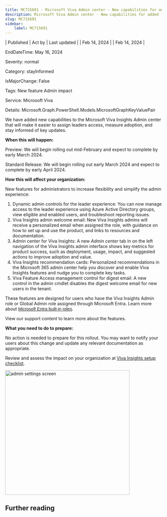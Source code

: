 ```yaml
---
title: MC715691 - Microsoft Viva Admin center - New capabilities for added flexibility and to manage adoption
description: Microsoft Viva Admin center - New capabilities for added flexibility and to manage adoption
slug: MC715691
sidebar:
    label: MC715691
---
```



| Published | Act by | Last updated |
| Feb 14, 2024 |  | Feb 14, 2024 |

EndDateTime: May 16, 2024

Severity: normal

Category: stayInformed

IsMajorChange: False

Tags: New feature Admin impact

Service: Microsoft Viva

Details: Microsoft.Graph.PowerShell.Models.MicrosoftGraphKeyValuePair

<p style="">We have added new capabilities to the Microsoft Viva Insights Admin center that will make it easier to assign leaders access, measure adoption, and stay informed of key updates.</p><p><b>When this will happen:</b></p><p>Preview: We will begin rolling out mid-February and expect to complete by early March 2024.&nbsp;</p><p>Standard Release: We will begin rolling out early March 2024 and expect to complete by early April 2024.&nbsp;</p><p><b>How this will affect your organization:</b><br></p><p>New features for administrators to increase flexibility and simplify the admin experience:</p><ol><li>Dynamic admin controls for the leader experience: You can now manage access to the leader experience using Azure Active Directory groups, view eligible and enabled users, and troubleshoot reporting issues.</li><li>Viva Insights admin welcome email: New Viva Insights admins will receive a personalized email when assigned the role, with guidance on how to set up and use the product, and links to resources and documentation.</li><li>Admin center for Viva Insights: A new <i>Admin center </i>tab in on the left navigation of the Viva Insights admin interface shows key metrics for product success, such as deployment, usage, impact, and suggested actions to improve adoption and value.</li><li>Viva Insights recommendation cards: Personalized recommendations in the Microsoft 365 admin center help you discover and enable Viva Insights features and nudge you to complete key tasks.</li><li>Viva Feature Access management control for digest email: A new control in the admin cmdlet disables the digest welcome email for new users in the tenant.</li></ol><p>These features are designed for users who have the Viva Insights Admin role or Global Admin role assigned through Microsoft Entra. Learn more about <a href="https://learn.microsoft.com/entra/identity/role-based-access-control/permissions-reference" target="_blank" style="font-family: sans-serif; font-weight: 400; background-color: rgb(255, 255, 255);">Microsoft Entra built-in roles</a>.<br></p><p>View our support content to learn more about the features.<br></p><p><b>What you need to do to prepare:</b></p><p>No action is needed to prepare for this rollout. You may want to notify your users about this change and update any relevant documentation as appropriate.</p><p>Review and assess the impact on your organization at <a href="https://learn.microsoft.com/viva/insights/advanced/setup-maint/setup-overview" target="_blank">Viva Insights setup checklist</a>.</p><p><img src="https://img-prod-cms-rt-microsoft-com.akamaized.net/cms/api/am/imageFileData/RW1hqsV?ver=98ee" style="width: 400px;" alt="admin settings screen"><br></p>

## Further reading
